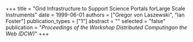 +++
title = "Grid Infrastructure to Support Science Portals forLarge Scale Instruments"
date = 1999-06-01
authors = ["Gregor von Laszewski", "Ian Foster"]
publication_types = ["1"]
abstract = ""
selected = "false"
publication = "*Proceedings of the Workshop Distributed Computingon the Web (DCW)*"
+++

